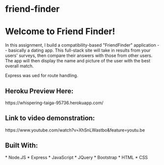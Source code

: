 # friend-finder

<h1> Welcome to Friend Finder!</h1>

In this assignment, I build a compatibility-based "FriendFinder" application -- basically a dating app. This full-stack site will take in results from your users' surveys, then compare their answers with those from other users. The app will then display the name and picture of the user with the best overall match.

Express was ued for route handling.

<h2>Heroku Preview Here: </h2>
https://whispering-taiga-95736.herokuapp.com/

<h2>Link to video demonstration: </h2> 
https://www.youtube.com/watch?v=XhSnLWastbo&feature=youtu.be

<h2>Built With: </h2>
* Node.JS
* Express
* JavaScript
* JQuery
* Bootstrap
* HTML
* CSS
